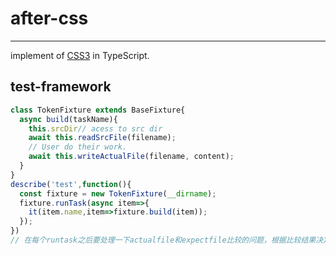 # after-css

---

implement of [CSS3](https://www.w3.org/TR/css-syntax-3/) in TypeScript.

## test-framework

```javascript
class TokenFixture extends BaseFixture{
  async build(taskName){
    this.srcDir// acess to src dir
    await this.readSrcFile(filename);
    // User do their work.
    await this.writeActualFile(filename, content);
  }
}
describe('test',function(){
  const fixture = new TokenFixture(__dirname);
  fixture.runTask(async item=>{
    it(item.name,item=>fixture.build(item));
  });
})
// 在每个runtask之后要处理一下actualfile和expectfile比较的问题，根据比较结果决定当前用例是否通过。
```
